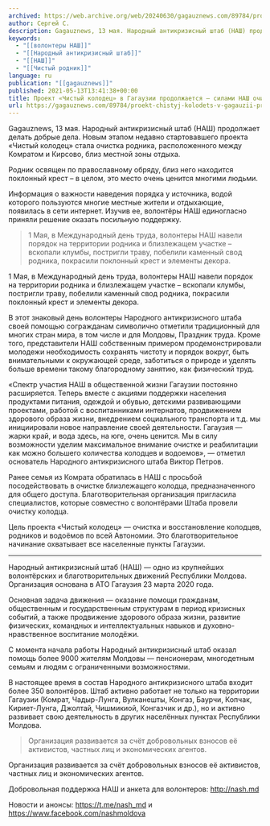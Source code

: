 ```yaml
---
archived: https://web.archive.org/web/20240630/gagauznews.com/89784/proekt-chistyj-kolodets-v-gagauzii-prodolzhaetsya-silami-nash-ochishhen-osvyashhyonnyj-rodnik.html
author: Сергей С.
description: Gagauznews, 13 мая. Народный антикризисный штаб (НАШ) продолжает делать добрые дела. Новым этапом недавно стартовавшего проекта «Чистый колодец» стала очистка родника, расположенного между Комратом и Кирсово, близ местной зоны отдыха. Родник освящен по православному обряду, близ него находится поклонный крест – в целом, это место очень ценится многими людьми. Информация о важности наведения порядка у источника, водой которого пользуются многие местные жители и отдыхающие, появилась в сети интернет. Изучив ее, волонтёры НАШ единогласно приняли решение оказать посильную поддержку. 1 Мая, в Международный день труда, волонтеры НАШ навели порядок на территории родника и близлежащем участке – вскопали клумбы, постригли траву, побелили […]
keywords:
  - "[[волонтеры НАШ]]"
  - "[[Народный антикризисный штаб]]"
  - "[[НАШ]]"
  - "[[Чистый родник]]"
language: ru
publication: "[[gagauznews]]"
published: 2021-05-13T13:41:38+00:00
title: Проект «Чистый колодец» в Гагаузии продолжается — силами НАШ очищен освящённый родник
url: https://gagauznews.com/89784/proekt-chistyj-kolodets-v-gagauzii-prodolzhaetsya-silami-nash-ochishhen-osvyashhyonnyj-rodnik.html
---
```


Gagauznews, 13 мая. Народный антикризисный штаб (НАШ) продолжает делать добрые дела. Новым этапом недавно стартовавшего проекта «Чистый колодец» стала очистка родника, расположенного между Комратом и Кирсово, близ местной зоны отдыха.

Родник освящен по православному обряду, близ него находится поклонный крест – в целом, это место очень ценится многими людьми.

Информация о важности наведения порядка у источника, водой которого пользуются многие местные жители и отдыхающие, появилась в сети интернет. Изучив ее, волонтёры НАШ единогласно приняли решение оказать посильную поддержку.



> 1 Мая, в Международный день труда, волонтеры НАШ навели порядок на территории родника и близлежащем участке – вскопали клумбы, постригли траву, побелили каменный свод родника, покрасили поклонный крест и элементы декора.

1 Мая, в Международный день труда, волонтеры НАШ навели порядок на территории родника и близлежащем участке – вскопали клумбы, постригли траву, побелили каменный свод родника, покрасили поклонный крест и элементы декора.

В этот знаковый день волонтеры Народного антикризисного штаба своей помощью согражданам символично отметили традиционный для многих стран мира, в том числе и для Молдовы, Праздник труда. Кроме того, представители НАШ собственным примером продемонстрировали молодежи необходимость сохранять чистоту и порядок вокруг, быть внимательными к окружающей среде, заботиться о природе и уделять больше времени такому благородному занятию, как физический труд.

«Спектр участия НАШ в общественной жизни Гагаузии постоянно расширяется. Теперь вместе с акциями поддержки населения продуктами питания, одеждой и обувью, детскими развивающими проектами, работой с воспитанниками интернатов, продвижением здорового образа жизни, внедрением социального транспорта и т.д. мы инициировали новое направление своей деятельности. Гагаузия — жарки край, и вода здесь, на юге, очень ценится. Мы в силу возможности уделим максимальное внимание очистке и реабилитации как можно большего количества колодцев и водоемов», — отметил основатель Народного антикризисного штаба Виктор Петров.



Ранее семья из Комрата обратилась в НАШ с просьбой посодействовать в очистке близлежащего колодца, предназначенного для общего доступа. Благотворительная организация пригласила специалистов, которые совместно с волонтёрами Штаба провели очистку колодца.

Цель проекта «Чистый колодец» — очистка и восстановление колодцев, родников и водоёмов по всей Автономии. Это благотворительное начинание охватывает все населенные пункты Гагаузии.



***

Народный антикризисный штаб (НАШ) — одно из крупнейших волонтёрских и благотворительных движений Республики Молдова. Организация основана в АТО Гагаузия 23 марта 2020 года.

Основная задача движения — оказание помощи гражданам, общественным и государственным структурам в период кризисных событий, а также продвижение здорового образа жизни, развитие физических, командных и интеллектуальных навыков и духовно-нравственное воспитание молодёжи.

С момента начала работы Народный антикризисный штаб оказал помощь более 9000 жителям Молдовы — пенсионерам, многодетным семьям и людям с ограниченными возможностями.

В настоящее время в состав Народного антикризисного штаба входит более 350 волонтёров. Штаб активно работает не только на территории Гагаузии (Комрат, Чадыр-Лунга, Вулканешты, Конгаз, Баурчи, Копчак, Кириет-Лунга, Джолтай, Чишмикиой, Конгазчик и др.), но и активно развивает свою деятельность в других населённых пунктах Республики Молдова.

> Организация развивается за счёт добровольных взносов её активистов, частных лиц и экономических агентов.

Организация развивается за счёт добровольных взносов её активистов, частных лиц и экономических агентов.

Добровольная поддержка НАШ и анкета для волонтеров: http://nash.md

Новости и анонсы: https://t.me/nash_md и https://www.facebook.com/nashmoldova